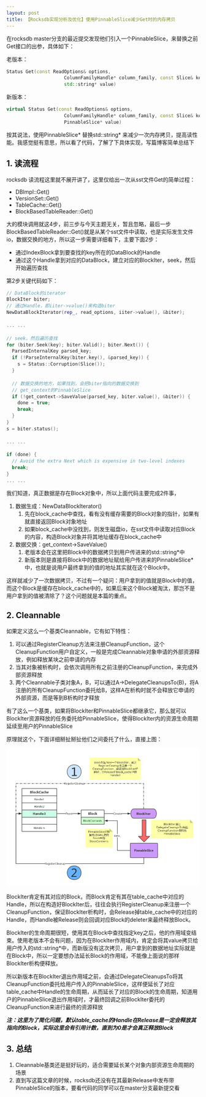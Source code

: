 ```yaml
---
layout: post
title: 【Rocksdb实现分析及优化】使用PinnableSlice减少Get时的内存拷贝
---
```




在rocksdb master分支的最近提交发现他们引入一个PinnableSlice，来替换之前Get接口的出参，具体如下：

老版本：

```cpp
Status Get(const ReadOptions& options,
                     ColumnFamilyHandle* column_family, const Slice& key,
                     std::string* value)
```

新版本：

```cpp
virtual Status Get(const ReadOptions& options,
                     ColumnFamilyHandle* column_family, const Slice& key,
                     PinnableSlice* value)
```

按其说法，使用PinnableSlice\* 替换std::string\* 来减少一次内存拷贝，提高读性能。我感觉挺有意思，所以看了代码，了解了下具体实现，写篇博客简单总结下



## 1. 读流程

rocksdb 读流程这里就不展开讲了，这里仅给出一次从sst文件Get的简单过程：

* DBImpl::Get()
* VersionSet::Get()
* TableCache::Get()
* BlockBasedTableReader::Get()

大的模块调用就这4步，前三步与今天主题无关，暂且忽略，最后一步BlockBasedTableReader::Get()就是从某个sst文件中读取，也是实际发生文件io，数据交换的地方，所以这一步需要详细看下，主要下面2步：

* 通过IndexBlock拿到要查找的key所在的DataBlock的Handle
* 通过这个Handle拿到对应的DataBlock，建立对应的BlockIter，seek，然后开始遍历查找

第2步关键代码如下：

```cpp
// DataBlock的iterator
BlockIter biter;
// 通过Handle，即iiter->value()来构造biter
NewDataBlockIterator(rep_, read_options, iiter->value(), &biter);

... ...

// seek，然后遍历查找
for (biter.Seek(key); biter.Valid(); biter.Next()) {
  ParsedInternalKey parsed_key;
  if (!ParseInternalKey(biter.key(), &parsed_key)) {
    s = Status::Corruption(Slice());
  }
  
  // 数据交换的地方，如果找到，会把biter指向的数据交换到
  // get_context的PinnableSlice
  if (!get_context->SaveValue(parsed_key, biter.value(), &biter)) {
    done = true;
    break;
  }
}
s = biter.status();

... ...
  
if (done) {
  // Avoid the extra Next which is expensive in two-level indexes
  break;
}
... ...
```

我们知道，真正数据是存在Block对象中，所以上面代码主要完成2件事，

1. 数据生成：NewDataBlockIterator()
   1. 先在block_cache中查找，看有没有缓存需要的Block对象的指针，如果有就直接返回Block对象地址
   2. 如果block_cache中没找到，则发生磁盘io，在sst文件中读取对应Block的内容，构造Block对象并将其地址缓存在block_cache中
2. 数据交换：get_context->SaveValue()
   1. 老版本会在这里把Block中的数据拷贝到用户传进来的std::string*中
   2. 新版本则是直接将Block中的数据地址赋给用户传进来的PinnableSlice*中，也就是说用户最终拿到的值的地址其实就在这个Block中。

这样就减少了一次数据拷贝，不过有一个疑问：用户拿到的值就是Block中的值，而这个Block是缓存在block_cache中的，如果后来这个Block被淘汰，那岂不是用户拿到的值被清除了？这个问题就是本篇的重点。



## 2. Cleannable

如果定义这么一个基类Cleannable，它有如下特性：

1. 可以通过RegisterCleanup方法来注册CleanupFunction，这个CleanupFunction用户自定义，一般是完成Cleannable对象申请的外部资源释放，例如释放某块之前申请的内存
2. 当其对象被析构时，会依次调用所有之前注册的CleanupFunction，来完成外部资源释放
3. 两个Cleannable子类对象A，B，可以通过A->DelegateCleanupsTo(B)，将A注册的所有CleanupFunction委托给B，这样A在析构时就不会释放它申请的外部资源，而是等到B析构时才释放

有了这么一个基类，如果将BlockIter和PinnableSlice都继承它，那么就可以BlockIter资源释放的任务委托给PinnableSlice，使得BlockIter内的资源生命周期延续至用户的PinnableSlice

原理就这个，下面详细掰扯掰扯他们之间委托了什么，直接上图：



<img src="/public/images/2017-04-14/1.png" width="800px" />



BlockIter肯定有其对应的Block，而Block肯定有其在table_cache中对应的Handle，所以在构造好BlockIter后，往往会执行RegisterCleanup来注册一个CleanupFunction，保证BlockIter析构时，会Release掉table_cache中的对应的Handle，而Handle被Release则会回调对应Block的deleter来最终释放Block。

BlockIter的生命周期很短，使用其在Block中查找指定key之后，他的作用域变结束。使用老版本不会有问题，因为在BlockIter作用域内，肯定会将其value拷贝给用户传入的std::string*中，而新版没有这次拷贝，用户拿到的数据地址实际就是在Block中，所以一定要想办法延长Block的作用域，不能像上面说的那样BlockIter析构便释放。

所以新版本在BlockIter退出作用域之前，会通过DelegateCleanupsTo将其CleanupFunction委托给用户传入的PinnableSlice，这样便延长了对应table_cache中Handle的生命周期，从而延长了对应的Block的生命周期，知道用户的PinnableSlice退出作用域时，才最终回调之前BlockIter委托的CleanupFunction来进行最终的资源释放



***注：这里为了简化问题，默认table_cache的Handle在Release是一定会释放其指向的Block，实际这里会有引用计数，直到为0是才会真正释放Block***



## 3. 总结

1. Cleannable基类还是挺好玩的，适合需要延长某个对象内部资源生命周期的场景
2. 直到写这篇文章的时候，rocksdb还没有在其最新Release中发布带PinnableSlice的版本，要看代码的同学可以在master分支最新提交看